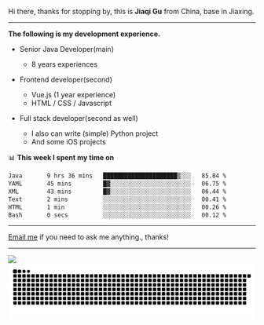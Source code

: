 Hi there, thanks for stopping by, this is **Jiaqi Gu** from China, base in Jiaxing.

---

**The following is my development experience.**

- Senior Java Developer(main)
  - 8 years experiences

- Frontend developer(second)
  - Vue.js (1 year experience)
  - HTML / CSS / Javascript
  
- Full stack developer(second as well)
  - I also can write (simple) Python project
  - And some iOS projects

📊 **This week I spent my time on**
<!--START_SECTION:waka-->

```text
Java       9 hrs 36 mins   █████████████████████▒░░░   85.84 %
YAML       45 mins         █▓░░░░░░░░░░░░░░░░░░░░░░░   06.75 %
XML        43 mins         █▓░░░░░░░░░░░░░░░░░░░░░░░   06.44 %
Text       2 mins          ░░░░░░░░░░░░░░░░░░░░░░░░░   00.41 %
HTML       1 min           ░░░░░░░░░░░░░░░░░░░░░░░░░   00.26 %
Bash       0 secs          ░░░░░░░░░░░░░░░░░░░░░░░░░   00.12 %
```

<!--END_SECTION:waka-->

---

[Email me](mailto:htk2klwgr@mozmail.com?subject=Hiring_from_GitHub) if you need to ask me anything., thanks!

---

![]( https://visitor-badge.glitch.me/badge?page_id=githubgujiaqi)
![]( https://github.com/droid-Q/droid-Q/raw/output/github-contribution-grid-snake.svg#gh-dark-mode-only)
